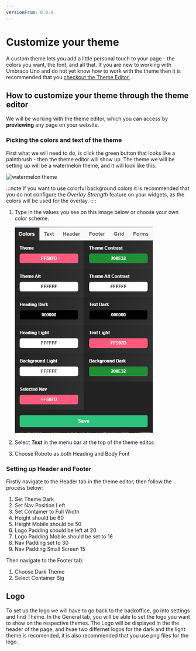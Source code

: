 ```yaml
---
versionFrom: 8.0.0
---
```


# Customize your theme

A custom theme lets you add a little personal touch to your page - the colors you want, the font, and all that. If you are new to working with Umbraco Uno and do not yet know how to work with the theme then it is recommended that you [checkout the Theme Editor.](../../Getting-Started/Themes/index.md)

## How to customize your theme through the theme editor

We will be working with the theme editor, which you can access by **previewing** any page on your website.

### Picking the colors and text of the theme

First what we will need to do, is click the green button that looks like a paintbrush - then the theme editor will show up.
The theme we will be setting up will be a watermelon theme, and it will look like this:

![watermelon theme](images/theme.gif)

:::note
If you want to use colorful background colors it is recommended that you do not configure the *Overlay Strength* feature on your widgets, as the colors will be used for the overlay.
::::

1. Type in the values you see on this image below or choose your own color scheme.

    ![watermelon theme color](images/Color-settings.png)

2. Select ***Text*** in the menu bar at the top of the theme editor.
3. Choose Roboto as both Heading and Body Font

### Setting up Header and Footer

Firstly navigate to the Header tab in the theme editor, then follow the process below:

1. Set Theme Dark
2. Set Nav Position Left
3. Set Container to Full Width
4. Height should be 60
5. Height Mobile should be 50
6. Logo Padding should be left at 20
7. Logo Padding Mobile should be set to 16
8. Nav Padding set to 30
9. Nav Padding Small Screen 15

Then navigate to the Footer tab:

1. Choose Dark Theme
2. Select Container Big

## Logo

To set up the logo we will have to go back to the backoffice, go into settings and find Theme.
In the General tab, you will be able to set the logo you want to show on the respective themes.
The Logo will be displayed in the the header of the page, and hvae two differnet logos for the dark and the light theme is recomended, it is also recommended that you use png files for the logo.